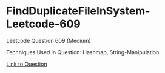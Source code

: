 # FindDuplicateFileInSystem-Leetcode-609

Leetcode Question 609 (Medium)

Techniques Used in Question:
Hashmap, String-Manipulation

[Link to Question](https://leetcode.com/problems/find-duplicate-file-in-system/)

